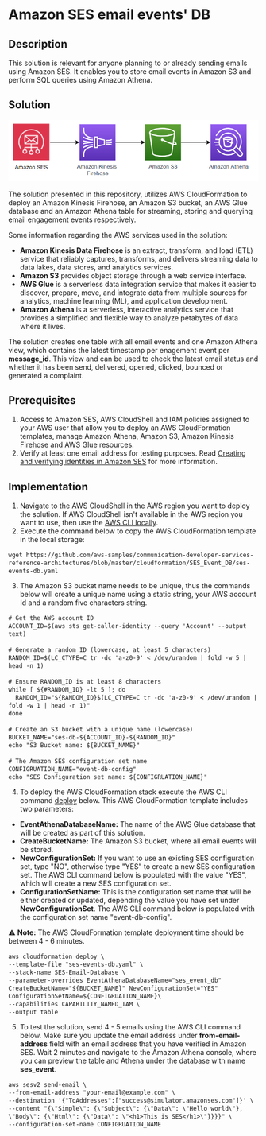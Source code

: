 # Amazon SES email events' DB

## Description

This solution is relevant for anyone planning to or already sending emails using Amazon SES. It enables you to store email events in Amazon S3 and perform SQL queries using Amazon Athena.

## Solution

![ses-event-db-architecture](https://github.com/aws-samples/communication-developer-services-reference-architectures/blob/master/cloudformation/SES_Event_DB/email-event-db-architecture.PNG)

The solution presented in this repository, utilizes AWS CloudFormation to deploy an Amazon Kinesis Firehose, an Amazon S3 bucket, an AWS Glue database and an Amazon Athena table for streaming, storing and querying email engagement events respectively.

Some information regarding the AWS services used in the solution:
- **Amazon Kinesis Data Firehose** is an extract, transform, and load (ETL) service that reliably captures, transforms, and delivers streaming data to data lakes, data stores, and analytics services. 
- **Amazon S3** provides object storage through a web service interface.
- **AWS Glue** is a serverless data integration service that makes it easier to discover, prepare, move, and integrate data from multiple sources for analytics, machine learning (ML), and application development.
- **Amazon Athena** is a serverless, interactive analytics service that provides a simplified and flexible way to analyze petabytes of data where it lives.

The solution creates one table with all email events and one Amazon Athena view, which contains the latest timestamp per enagement event per **message_id**. This view and can be used to check the latest email status and whether it has been send, delivered, opened, clicked, bounced or generated a complaint.

## Prerequisites

1. Access to Amazon SES, AWS CloudShell and IAM policies assigned to your AWS user that allow you to deploy an AWS CloudFormation templates, manage Amazon Athena, Amazon S3, Amazon Kinesis Firehose and AWS Glue resources.
2. Verify at least one email address for testing purposes. Read [Creating and verifying identities in Amazon SES](https://docs.aws.amazon.com/ses/latest/dg/creating-identities.html) for more information.

## Implementation

1. Navigate to the AWS CloudShell in the AWS region you want to deploy the solution. If AWS CloudShell isn't available in the AWS region you want to use, then use the [AWS CLI locally](https://docs.aws.amazon.com/cli/latest/userguide/getting-started-install.html).
2. Execute the command below to copy the AWS CloudFormation template in the local storage:

```
wget https://github.com/aws-samples/communication-developer-services-reference-architectures/blob/master/cloudformation/SES_Event_DB/ses-events-db.yaml
```
3. The Amazon S3 bucket name needs to be unique, thus the commands below will create a unique name using a static string, your AWS account Id and a random five characters string.

```
# Get the AWS account ID
ACCOUNT_ID=$(aws sts get-caller-identity --query 'Account' --output text)

# Generate a random ID (lowercase, at least 5 characters)
RANDOM_ID=$(LC_CTYPE=C tr -dc 'a-z0-9' < /dev/urandom | fold -w 5 | head -n 1)

# Ensure RANDOM_ID is at least 8 characters
while [ ${#RANDOM_ID} -lt 5 ]; do
  RANDOM_ID="${RANDOM_ID}$(LC_CTYPE=C tr -dc 'a-z0-9' < /dev/urandom | fold -w 1 | head -n 1)"
done

# Create an S3 bucket with a unique name (lowercase)
BUCKET_NAME="ses-db-${ACCOUNT_ID}-${RANDOM_ID}"
echo "S3 Bucket name: ${BUCKET_NAME}"

# The Amazon SES configuration set name
CONFIGRUATION_NAME="event-db-config"
echo "SES Configuration set name: ${CONFIGRUATION_NAME}"
```

4. To deploy the AWS CloudFormation stack execute the AWS CLI command [deploy](https://docs.aws.amazon.com/cli/latest/reference/cloudformation/deploy/) below. This AWS CloudFormation template includes two parameters:
- **EventAthenaDatabaseName:** The name of the AWS Glue database that will be created as part of this solution.
- **CreateBucketName:** The Amazon S3 bucket, where all email events will be stored.
- **NewConfigurationSet:** If you want to use an existing SES configuration set, type "NO", otherwise type "YES" to create a new SES configuration set. The AWS CLI command below is populated with the value "YES", which will create a new SES configuration set.
- **ConfigurationSetName:** This is the configuration set name that will be either created or updated, depending the value you have set under **NewConfigurationSet**. The AWS CLI command below is populated with the configuration set name "event-db-config".

:warning: **Note:** The AWS CloudFormation template deployment time should be between 4 - 6 minutes.

```
aws cloudformation deploy \
--template-file "ses-events-db.yaml" \
--stack-name SES-Email-Database \
--parameter-overrides EventAthenaDatabaseName="ses_event_db" CreateBucketName="${BUCKET_NAME}" NewConfigurationSet="YES" ConfigurationSetName=${CONFIGRUATION_NAME}\
--capabilities CAPABILITY_NAMED_IAM \
--output table
```

5. To test the solution, send 4 - 5 emails using the AWS CLI command below. Make sure you update the email address under **from-email-address** field with an email address that you have verified in Amazon SES. Wait 2 minutes and navigate to the Amazon Athena console, where you can preview the table and Athena under the database with name **ses_event**. 

```
aws sesv2 send-email \
--from-email-address "your-email@example.com" \
--destination '{"ToAddresses":["success@simulator.amazonses.com"]}' \
--content "{\"Simple\": {\"Subject\": {\"Data\": \"Hello world\"}, \"Body\": {\"Html\": {\"Data\": \"<h1>This is SES</h1>\"}}}}" \
--configuration-set-name CONFIGRUATION_NAME

```

